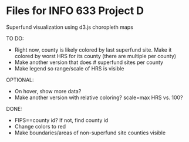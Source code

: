 Files for INFO 633 Project D
========
Superfund visualization using d3.js choropleth maps

TO DO:
* Right now, county is likely colored by last superfund site. Make it colored by worst HRS for its county (there are multiple per county)
* Make another version that does # superfund sites per county
* Make legend so range/scale of HRS is visible

OPTIONAL:
* On hover, show more data?
* Make another version with relative coloring? scale=max HRS vs. 100?

DONE:
* FIPS==county id? If not, find county id
* Change colors to red
* Make boundaries/areas of non-superfund site counties visible
